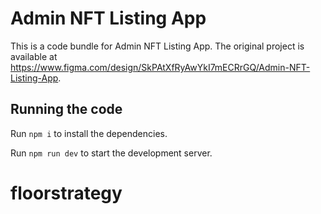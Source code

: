 
  # Admin NFT Listing App

  This is a code bundle for Admin NFT Listing App. The original project is available at https://www.figma.com/design/SkPAtXfRyAwYkI7mECRrGQ/Admin-NFT-Listing-App.

  ## Running the code

  Run `npm i` to install the dependencies.

  Run `npm run dev` to start the development server.
  # floorstrategy
